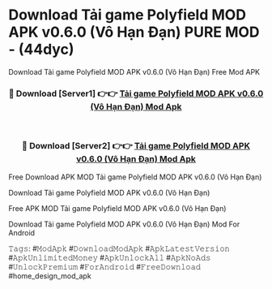 # Download Tải game Polyfield MOD APK v0.6.0 (Vô Hạn Đạn) PURE MOD - (44dyc)
Download Tải game Polyfield MOD APK v0.6.0 (Vô Hạn Đạn) Free Mod APK

<div align="center">
<h3>🔴 Download [Server1] 👉👉 <a href="https://apk-comot.site?title=Tải_game_Polyfield_MOD_APK_v0.6.0_(Vô_Hạn_Đạn)">Tải game Polyfield MOD APK v0.6.0 (Vô Hạn Đạn) Mod Apk</a></h3><br>

<h3>🔴 Download [Server2] 👉👉 <a href="https://apk-comot.site?title=Tải_game_Polyfield_MOD_APK_v0.6.0_(Vô_Hạn_Đạn)">Tải game Polyfield MOD APK v0.6.0 (Vô Hạn Đạn) Mod Apk</a></h3>
</div>


Free Download APK MOD Tải game Polyfield MOD APK v0.6.0 (Vô Hạn Đạn)

Download Tải game Polyfield MOD APK v0.6.0 (Vô Hạn Đạn) 

Free APK MOD Tải game Polyfield MOD APK v0.6.0 (Vô Hạn Đạn) 

Download Tải game Polyfield MOD APK v0.6.0 (Vô Hạn Đạn) Mod For Android

𝚃𝚊𝚐𝚜: #𝙼𝚘𝚍𝙰𝚙𝚔 #𝙳𝚘𝚠𝚗𝚕𝚘𝚊𝚍𝙼𝚘𝚍𝙰𝚙𝚔 #𝙰𝚙𝚔𝙻𝚊𝚝𝚎𝚜𝚝𝚅𝚎𝚛𝚜𝚒𝚘𝚗 #𝙰𝚙𝚔𝚄𝚗𝚕𝚒𝚖𝚒𝚝𝚎𝚍𝙼𝚘𝚗𝚎𝚢 #𝙰𝚙𝚔𝚄𝚗𝚕𝚘𝚌𝚔𝙰𝚕𝚕 #𝙰𝚙𝚔𝙽𝚘𝙰𝚍𝚜 #𝚄𝚗𝚕𝚘𝚌𝚔𝙿𝚛𝚎𝚖𝚒𝚞𝚖 #𝙵𝚘𝚛𝙰𝚗𝚍𝚛𝚘𝚒𝚍 #𝙵𝚛𝚎𝚎𝙳𝚘𝚠𝚗𝚕𝚘𝚊𝚍 #home_design_mod_apk